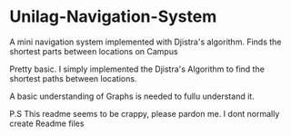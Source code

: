 # Unilag-Navigation-System
A mini navigation system implemented with Djistra's algorithm. Finds the shortest parts between locations on Campus

Pretty basic.
I simply implemented the Djistra's Algorithm to find the shortest paths between locations.

A basic understanding of Graphs is needed to fullu understand it.


P.S This readme seems to be crappy, please pardon me. I dont normally create Readme files
